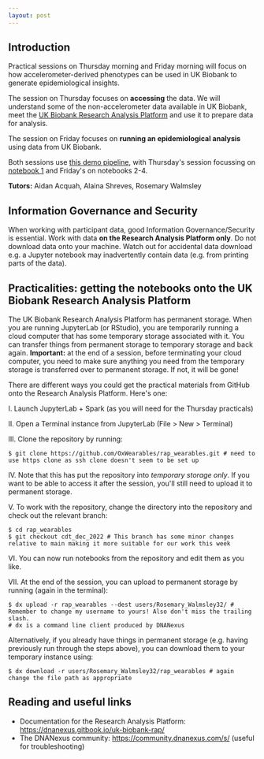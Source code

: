 ```yaml
---
layout: post
---
```


## Introduction 

Practical sessions on Thursday morning and Friday morning will focus on how accelerometer-derived phenotypes can be used in UK Biobank to generate epidemiological insights. 

The session on Thursday focuses on **accessing** the data. We will understand some of the non-accelerometer data available in UK Biobank, meet the [UK Biobank Research Analysis Platform](https://www.ukbiobank.ac.uk/enable-your-research/research-analysis-platform) and use it to prepare data for analysis. 

The session on Friday focuses on **running an epidemiological analysis** using data from UK Biobank. 

Both sessions use [this demo pipeline](https://github.com/OxWearables/rap_wearables), with Thursday's session focussing on [notebook 1](https://github.com/OxWearables/rap_wearables/blob/main/1_Extract_Data.ipynb) and Friday's on notebooks 2-4.

**Tutors:** Aidan Acquah, Alaina Shreves, Rosemary Walmsley


## Information Governance and Security

When working with participant data, good Information Governance/Security is essential. Work with data **on the Research Analysis Platform only**. Do not download data onto your machine. Watch out for accidental data download e.g. a Jupyter notebook may inadvertently contain data (e.g. from printing parts of the data).  

## Practicalities: getting the notebooks onto the UK Biobank Research Analysis Platform

The UK Biobank Research Analysis Platform has permanent storage. When you are running JupyterLab (or RStudio), you are temporarily running a cloud computer that has some temporary storage associated with it. You can transfer things from permanent storage to temporary storage and back again. **Important:** at the end of a session, before terminating your cloud computer, you need to make sure anything you need from the temporary storage is transferred over to permanent storage. If not, it will be gone! 

There are different ways you could get the practical materials from GitHub onto the Research Analysis Platform. Here's one: 

I. Launch JupyterLab + Spark (as you will need for the Thursday practicals) 

II. Open a Terminal instance from JupyterLab (File > New > Terminal) 

III. Clone the repository by running: 
```shell
$ git clone https://github.com/OxWearables/rap_wearables.git # need to use https clone as ssh clone doesn't seem to be set up
```

IV. Note that this has put the repository into *temporary storage only*. If you want to be able to access it after the session, you'll still need to upload it to permanent storage. 

V. To work with the repository, change the directory into the repository and check out the relevant branch: 

```shell
$ cd rap_wearables
$ git checkout cdt_dec_2022 # This branch has some minor changes relative to main making it more suitable for our work this week 
```

VI. You can now run notebooks from the repository and edit them as you like. 

VII. At the end of the session, you can upload to permanent storage by running (again in the terminal): 
```shell
$ dx upload -r rap_wearables --dest users/Rosemary_Walmsley32/ # Remember to change my username to yours! Also don't miss the trailing slash. 
# dx is a command line client produced by DNANexus
```

Alternatively, if you already have things in permanent storage (e.g. having previously run through the steps above), you can download them to your temporary instance using: 

```shell
$ dx download -r users/Rosemary_Walmsley32/rap_wearables # again change the file path as appropriate
```


## Reading and useful links

- Documentation for the Research Analysis Platform: https://dnanexus.gitbook.io/uk-biobank-rap/
- The DNANexus community: https://community.dnanexus.com/s/ (useful for troubleshooting)
